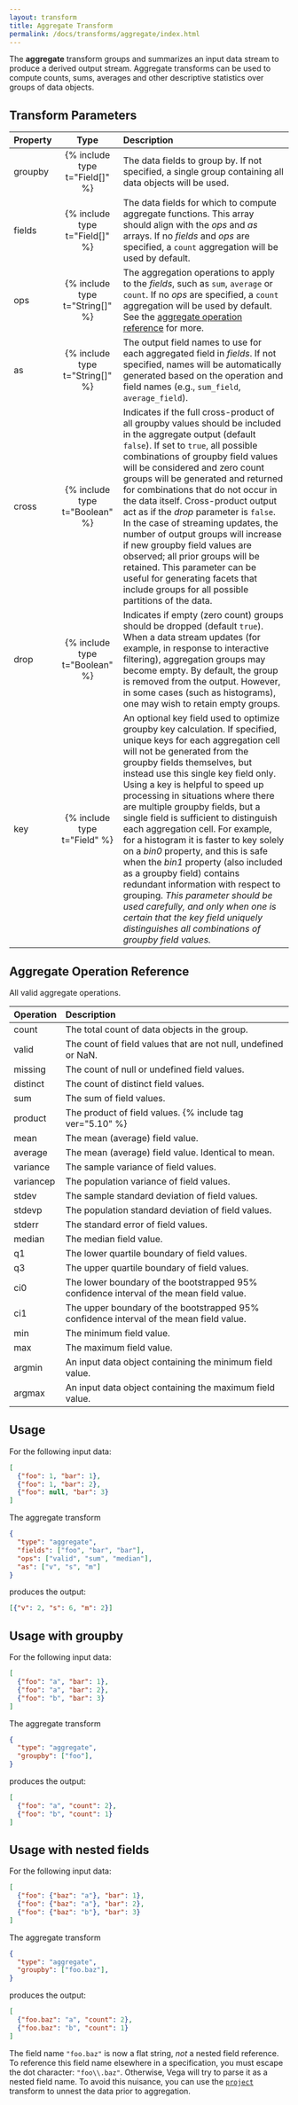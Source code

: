 ```yaml
---
layout: transform
title: Aggregate Transform
permalink: /docs/transforms/aggregate/index.html
---
```


The **aggregate** transform groups and summarizes an input data stream to produce a derived output stream. Aggregate transforms can be used to compute counts, sums, averages and other descriptive statistics over groups of data objects.

## Transform Parameters

| Property            | Type                            | Description   |
| :------------------ | :-----------------------------: | :------------ |
| groupby             | {% include type t="Field[]" %}  | The data fields to group by. If not specified, a single group containing all data objects will be used.|
| fields              | {% include type t="Field[]" %}  | The data fields for which to compute aggregate functions. This array should align with the _ops_ and _as_ arrays. If no _fields_ and _ops_ are specified, a `count` aggregation will be used by default.|
| ops                 | {% include type t="String[]" %} | The aggregation operations to apply to the _fields_, such as `sum`, `average` or `count`. If no _ops_ are specified, a `count` aggregation will be used by default. See the [aggregate operation reference](#ops) for more.|
| as                  | {% include type t="String[]" %} | The output field names to use for each aggregated field in _fields_. If not specified, names will be automatically generated based on the operation and field names (e.g., `sum_field`, `average_field`).|
| cross               | {% include type t="Boolean" %}  | Indicates if the full cross-product of all groupby values should be included in the aggregate output (default `false`). If set to `true`, all possible combinations of groupby field values will be considered and zero count groups will be generated and returned for combinations that do not occur in the data itself. Cross-product output act as if the _drop_ parameter is `false`. In the case of streaming updates, the number of output groups will increase if new groupby field values are observed; all prior groups will be retained. This parameter can be useful for generating facets that include groups for all possible partitions of the data.|
| drop                | {% include type t="Boolean" %}  | Indicates if empty (zero count) groups should be dropped (default `true`). When a data stream updates (for example, in response to interactive filtering), aggregation groups may become empty. By default, the group is removed from the output. However, in some cases (such as histograms), one may wish to retain empty groups.|
| key                 | {% include type t="Field" %}  | An optional key field used to optimize groupby key calculation. If specified, unique keys for each aggregation cell will not be generated from the groupby fields themselves, but instead use this single key field only. Using a key is helpful to speed up processing in situations where there are multiple groupby fields, but a single field is sufficient to distinguish each aggregation cell. For example, for a histogram it is faster to key solely on a _bin0_ property, and this is safe when the _bin1_ property (also included as a groupby field) contains redundant information with respect to grouping. _This parameter should be used carefully, and only when one is certain that the key field uniquely distinguishes all combinations of groupby field values._|

## <a name="ops"></a> Aggregate Operation Reference

All valid aggregate operations.

| Operation | Description  |
| :-------- | :------------|
| count     | The total count of data objects in the group.|
| valid     | The count of field values that are not null, undefined or NaN.|
| missing   | The count of null or undefined field values.|
| distinct  | The count of distinct field values.|
| sum       | The sum of field values.|
| product   | The product of field values. {% include tag ver="5.10" %}|
| mean      | The mean (average) field value.|
| average   | The mean (average) field value. Identical to mean.|
| variance  | The sample variance of field values.|
| variancep | The population variance of field values.|
| stdev     | The sample standard deviation of field values.|
| stdevp    | The population standard deviation of field values.|
| stderr    | The standard error of field values.|
| median    | The median field value.|
| q1        | The lower quartile boundary of field values.|
| q3        | The upper quartile boundary of field values.|
| ci0       | The lower boundary of the bootstrapped 95% confidence interval of the mean field value.|
| ci1       | The upper boundary of the bootstrapped 95% confidence interval of the mean field value.|
| min       | The minimum field value.|
| max       | The maximum field value.|
| argmin    | An input data object containing the minimum field value.|
| argmax    | An input data object containing the maximum field value.|

## Usage

For the following input data:

```json
[
  {"foo": 1, "bar": 1},
  {"foo": 1, "bar": 2},
  {"foo": null, "bar": 3}
]
```

The aggregate transform

```json
{
  "type": "aggregate",
  "fields": ["foo", "bar", "bar"],
  "ops": ["valid", "sum", "median"],
  "as": ["v", "s", "m"]
}
```

produces the output:

```json
[{"v": 2, "s": 6, "m": 2}]
```

## Usage with groupby

For the following input data:

```json
[
  {"foo": "a", "bar": 1},
  {"foo": "a", "bar": 2},
  {"foo": "b", "bar": 3}
]
```

The aggregate transform

```json
{
  "type": "aggregate",
  "groupby": ["foo"],
}
```

produces the output:

```json
[
  {"foo": "a", "count": 2},
  {"foo": "b", "count": 1}
]
```

## Usage with nested fields

For the following input data:

```json
[
  {"foo": {"baz": "a"}, "bar": 1},
  {"foo": {"baz": "a"}, "bar": 2},
  {"foo": {"baz": "b"}, "bar": 3}
]
```

The aggregate transform

```json
{
  "type": "aggregate",
  "groupby": ["foo.baz"],
}
```

produces the output:

```json
[
  {"foo.baz": "a", "count": 2},
  {"foo.baz": "b", "count": 1}
]
```

The field name `"foo.baz"` is now a flat string, _not_ a nested field reference. To reference this field name elsewhere in a specification, you must escape the dot character: `"foo\\.baz"`. Otherwise, Vega will try to parse it as a nested field name. To avoid this nuisance, you can use the [`project`](../project) transform to unnest the data prior to aggregation.
